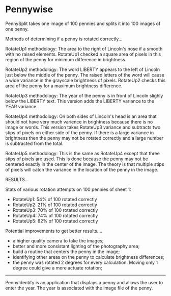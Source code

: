 # Pennywise

PennySplit takes one image of 100 pennies and splits it into 100 images of one penny.

Methods of determining if a penny is rotated correctly...

RotateUp1 methodology: The area to the right of Lincoln's nose if a smooth with no raised elements. RotateUp1 checked a square area of pixels in this region of the penny for minimum difference in brightness.

RotateUp2 methodology: The word LIBERTY appears to the left of Lincoln just below the middle of the penny. The raised letters of the word will cause a wide variance in the grayscale brightness of pixels. RotateUp2 checks this area of the penny for a maximum brightness difference.

RotateUp3 methodology: The year of the penny is in front of Lincoln slighly below the LIBERTY text. This version adds the LIBERTY variance to the YEAR variance.

RotateUp4 methodology: On both sides of Lincoln's head is an area that should not have very much varience in brightness because there is no image or words. This version takes RotateUp3 variance and subtracts two stips of pixels on either side of the penny.  If there is a large variance in brightness then the penny may not be rotated correctly and a large number is subtracted from the total. 

RotateUp5 methodology: This is the same as RotateUp4 except that three stips of pixels are used. This is done because the penny may not be centered exactly in the center of the image. The theory is that multiple stips of pixels will catch the variance in the location of the penny in the image.

RESULTS...

Stats of various rotation attempts on 100 pennies of sheet 1:
- RotateUp1: 54% of 100 rotated correctly
- RotateUp2: 21% of 100 rotated correctly
- RotateUp3: 70% of 100 rotated correctly
- RotateUp4: 74% of 100 rotated correctly
- RotateUp5: 82% of 100 rotated correctly


Potential improvements to get better results....

- a higher quality camera to take the images;
- better and more consistant lighting of the photography area;
- build a routine that centers the penny in the image;
- identifying other areas on the penny to calculate brightness differences;
- the penny was rotated 2 degrees for every calculation. Moving only 1 degree could give a more actuate rotation;

-------------------------------------------------------------------

PennyIdentify is an application that displays a penny and allows the user to enter the year.
The year is associated with the image file of the penny.
